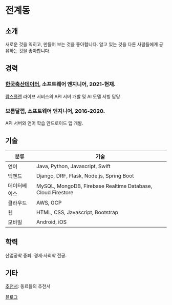 # 전계동

## 소개
새로운 것을 익히고, 만들어 보는 것을 좋아합니다. 알고 있는 것을 다른 사람들에게 공유하는 것을 좋아합니다.  

## 경력

### [한국축산데이터](https://aidkr.com/), 소프트웨어 엔지니어, 2021-현재. 
[팜스플랜](https://farmsplan.com/) 라이브 서비스의 API 서버 개발 및 AI 모델 서빙 담당

### 보름달랩, 소프트웨어 엔지니어, 2016-2020.
API 서버와 언어 학습 안드로이드 앱 개발.

## 기술

| 분류  | 기술   | 
|---|---|
| 언어  | Java, Python, Javascript, Swift  | 
| 백엔드 | Django, DRF, Flask, Node.js, Spring Boot  | 
| 데이터베이스  | MySQL, MongoDB, Firebase Realtime Database, Cloud Firestore  | 
| 클라우드  | AWS, GCP  | 
| 웹  | HTML, CSS, Javascript, Bootstrap  | 
| 모바일  | Android, iOS  | 

## 학력 
산업공학 중퇴. 경제·사회학 전공.

## 기타

[추천서](./documents/recommendations.md): 동료들의 추천서

[블로그](https://taptorestart.tistory.com/)